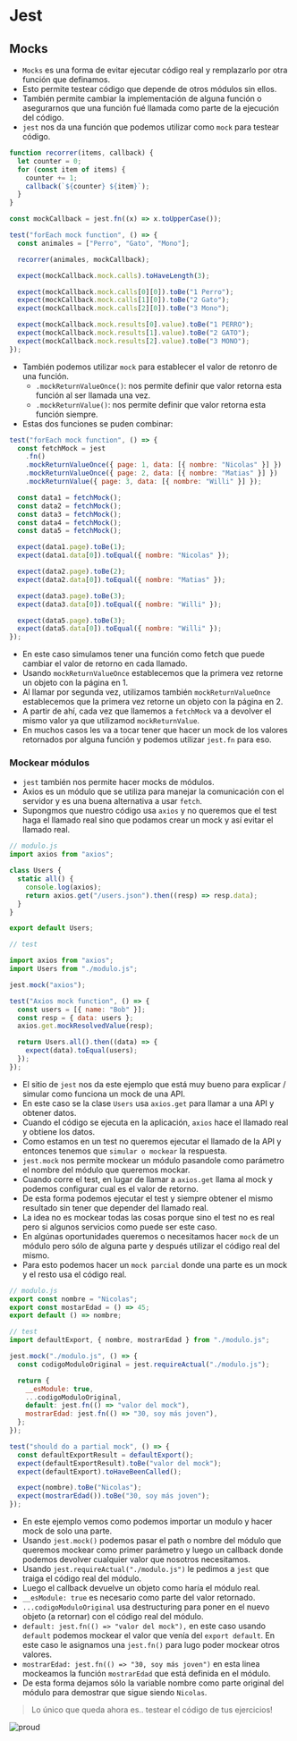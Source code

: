 # Jest

## Mocks

- `Mocks` es una forma de evitar ejecutar código real y remplazarlo por otra función que definamos.
- Esto permite testear código que depende de otros módulos sin ellos.
- También permite cambiar la implementación de alguna función o asegurarnos que una función fué llamada como parte de la ejecución del código.
- `jest` nos da una función que podemos utilizar como `mock` para testear código.

```javascript
function recorrer(items, callback) {
  let counter = 0;
  for (const item of items) {
    counter += 1;
    callback(`${counter} ${item}`);
  }
}

const mockCallback = jest.fn((x) => x.toUpperCase());

test("forEach mock function", () => {
  const animales = ["Perro", "Gato", "Mono"];

  recorrer(animales, mockCallback);

  expect(mockCallback.mock.calls).toHaveLength(3);

  expect(mockCallback.mock.calls[0][0]).toBe("1 Perro");
  expect(mockCallback.mock.calls[1][0]).toBe("2 Gato");
  expect(mockCallback.mock.calls[2][0]).toBe("3 Mono");

  expect(mockCallback.mock.results[0].value).toBe("1 PERRO");
  expect(mockCallback.mock.results[1].value).toBe("2 GATO");
  expect(mockCallback.mock.results[2].value).toBe("3 MONO");
});
```

- También podemos utilizar `mock` para establecer el valor de retonro de una función.
  - `.mockReturnValueOnce()`: nos permite definir que valor retorna esta función al ser llamada una vez.
  - `.mockReturnValue()`: nos permite definir que valor retorna esta función siempre.
- Estas dos funciones se puden combinar:

```javascript
test("forEach mock function", () => {
  const fetchMock = jest
    .fn()
    .mockReturnValueOnce({ page: 1, data: [{ nombre: "Nicolas" }] })
    .mockReturnValueOnce({ page: 2, data: [{ nombre: "Matias" }] })
    .mockReturnValue({ page: 3, data: [{ nombre: "Willi" }] });

  const data1 = fetchMock();
  const data2 = fetchMock();
  const data3 = fetchMock();
  const data4 = fetchMock();
  const data5 = fetchMock();

  expect(data1.page).toBe(1);
  expect(data1.data[0]).toEqual({ nombre: "Nicolas" });

  expect(data2.page).toBe(2);
  expect(data2.data[0]).toEqual({ nombre: "Matias" });

  expect(data3.page).toBe(3);
  expect(data3.data[0]).toEqual({ nombre: "Willi" });

  expect(data5.page).toBe(3);
  expect(data5.data[0]).toEqual({ nombre: "Willi" });
});
```

- En este caso simulamos tener una función como fetch que puede cambiar el valor de retorno en cada llamado.
- Usando `mockReturnValueOnce` establecemos que la primera vez retorne un objeto con la página en 1.
- Al llamar por segunda vez, utilizamos también `mockReturnValueOnce` establecemos que la primera vez retorne un objeto con la página en 2.
- A partir de ahí, cada vez que llamemos a `fetchMock` va a devolver el mismo valor ya que utilizamod `mockReturnValue`.
- En muchos casos les va a tocar tener que hacer un mock de los valores retornados por alguna función y podemos utilizar `jest.fn` para eso.

### Mockear módulos

- `jest` también nos permite hacer mocks de módulos.
- Axios es un módulo que se utiliza para manejar la comunicación con el servidor y es una buena alternativa a usar `fetch`.
- Supongmos que nuestro código usa `axios` y no queremos que el test haga el llamado real sino que podamos crear un mock y así evitar el llamado real.

```javascript
// modulo.js
import axios from "axios";

class Users {
  static all() {
    console.log(axios);
    return axios.get("/users.json").then((resp) => resp.data);
  }
}

export default Users;

// test

import axios from "axios";
import Users from "./modulo.js";

jest.mock("axios");

test("Axios mock function", () => {
  const users = [{ name: "Bob" }];
  const resp = { data: users };
  axios.get.mockResolvedValue(resp);

  return Users.all().then((data) => {
    expect(data).toEqual(users);
  });
});
```

- El sitio de `jest` nos da este ejemplo que está muy bueno para explicar / simular como funciona un mock de una API.
- En este caso se la clase `Users` usa `axios.get` para llamar a una API y obtener datos.
- Cuando el código se ejecuta en la aplicación, `axios` hace el llamado real y obtiene los datos.
- Como estamos en un test no queremos ejecutar el llamado de la API y entonces tenemos que `simular o mockear` la respuesta.
- `jest.mock` nos permite mockear un módulo pasandole como parámetro el nombre del módulo que queremos mockar.
- Cuando corre el test, en lugar de llamar a `axios.get` llama al mock y podemos configurar cual es el valor de retorno.
- De esta forma podemos ejecutar el test y siempre obtener el mismo resultado sin tener que depender del llamado real.
- La idea no es mockear todas las cosas porque sino el test no es real pero si algunos servicios como puede ser este caso.
- En algúnas oportunidades queremos o necesitamos hacer `mock` de un módulo pero sólo de alguna parte y después utilizar el código real del mismo.
- Para esto podemos hacer un `mock parcial` donde una parte es un mock y el resto usa el código real.

```javascript
// modulo.js
export const nombre = "Nicolas";
export const mostarEdad = () => 45;
export default () => nombre;

// test
import defaultExport, { nombre, mostrarEdad } from "./modulo.js";

jest.mock("./modulo.js", () => {
  const codigoModuloOriginal = jest.requireActual("./modulo.js");

  return {
    __esModule: true,
    ...codigoModuloOriginal,
    default: jest.fn(() => "valor del mock"),
    mostrarEdad: jest.fn(() => "30, soy más joven"),
  };
});

test("should do a partial mock", () => {
  const defaultExportResult = defaultExport();
  expect(defaultExportResult).toBe("valor del mock");
  expect(defaultExport).toHaveBeenCalled();

  expect(nombre).toBe("Nicolas");
  expect(mostrarEdad()).toBe("30, soy más joven");
});
```

- En este ejemplo vemos como podemos importar un modulo y hacer mock de solo una parte.
- Usando `jest.mock()` podemos pasar el path o nombre del módulo que queremos mockear como primer parámetro y luego un callback donde podemos devolver cualquier valor que nosotros necesitamos.
- Usando `jest.requireActual("./modulo.js")` le pedimos a `jest` que traiga el código real del módulo.
- Luego el callback devuelve un objeto como haría el módulo real.
- `__esModule: true` es necesario como parte del valor retornado.
- `...codigoModuloOriginal` usa destructuring para poner en el nuevo objeto (a retornar) con el código real del módulo.
- `default: jest.fn(() => "valor del mock"),` en este caso usando `default` podemos mockear el valor que venía del `export default`. En este caso le asignamos una `jest.fn()` para lugo poder mockear otros valores.
- `mostrarEdad: jest.fn(() => "30, soy más joven")` en esta linea mockeamos la función `mostrarEdad` que está definida en el módulo.
- De esta forma dejamos sólo la variable nombre como parte original del módulo para demostrar que sigue siendo `Nicolas`.

> Lo único que queda ahora es.. testear el código de tus ejercicios!

![proud](https://media0.giphy.com/media/v1.Y2lkPTc5MGI3NjExY241YWh6dWRmbWs0cGRyNHN0YTcwemxhcDdsMjV0eGRwZjduNHhsNiZlcD12MV9pbnRlcm5hbF9naWZfYnlfaWQmY3Q9Zw/fdyZ3qI0GVZC0/giphy.gif)
